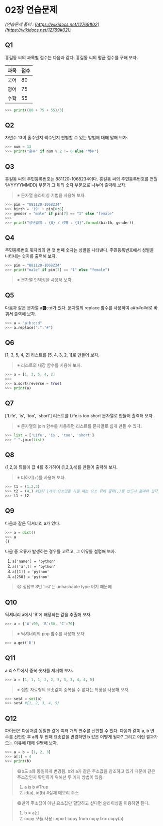 # 02장 연습문제

_(연습문제 풀이 : [https://wikidocs.net/12769#02](https://wikidocs.net/12769#02))_

## Q1

홍길동 씨의 과목별 점수는 다음과 같다. 홍길동 씨의 평균 점수를 구해 보자.

| 과목 | 점수 |
| ---- | ---- |
| 국어 | 80   |
| 영어 | 75   |
| 수학 | 55   |

```python
>>> print((80 + 75 + 55)/3)
```

## Q2

자연수 13이 홀수인지 짝수인지 판별할 수 있는 방법에 대해 말해 보자.

```python
>>> num = 13
>>> print("홀수" if num % 2 != 0 else "짝수")
```

## Q3

홍길동 씨의 주민등록번호는 881120-1068234이다. 홍길동 씨의 주민등록번호를 연월일(YYYYMMDD) 부분과 그 뒤의 숫자 부분으로 나누어 출력해 보자.

> ※ 문자열 슬라이싱 기법을 사용해 보자.

```python
>>> pin = "881120-1068234"
>>> birth = '19' + pin[0:6]
>>> gender = "male" if pin[7] == "1" else "female"
>>>
>>> print("생년월일 : {0} / 성별 : {1}".format(birth, gender))
```

## Q4

주민등록번호 뒷자리의 맨 첫 번째 숫자는 성별을 나타낸다. 주민등록번호에서 성별을 나타내는 숫자를 출력해 보자.

```python
>>> pin = "881120-1068234"
>>> print("male" if pin[7] == "1" else "female")
```

> ※ 문자열 인덱싱을 사용해 보자.

## Q5

다음과 같은 문자열 a:b:c:d가 있다. 문자열의 replace 함수를 사용하여 a#b#c#d로 바꿔서 출력해 보자.

```python
>>> a = "a:b:c:d"
>>> a.replace(":","#")
```

## Q6

[1, 3, 5, 4, 2] 리스트를 [5, 4, 3, 2, 1]로 만들어 보자.

> ※ 리스트의 내장 함수를 사용해 보자.

```python
>>> a = [1, 3, 5, 4, 2]
>>>
>>> a.sort(reverse = True)
>>> print(a)
```

## Q7

['Life', 'is', 'too', 'short'] 리스트를 Life is too short 문자열로 만들어 출력해 보자.

> ※ 문자열의 join 함수를 사용하면 리스트를 문자열로 쉽게 만들 수 있다.

```python
>>> list = ['Life', 'is', 'too', 'short']
>>> " ".join(list)
```

## Q8

(1,2,3) 튜플에 값 4를 추가하여 (1,2,3,4)를 만들어 출력해 보자.

> ※ 더하기(+)를 사용해 보자.

```python
>>> t1 = (1,2,3)
>>> t2 = (4,) #단지 1개의 요소만을 가질 때는 요소 뒤에 콤마(,)를 반드시 붙여야 한다
>>> t1 + t2
```

## Q9

다음과 같은 딕셔너리 a가 있다.

```python
>>> a = dict()
>>> a
{}
```

다음 중 오류가 발생하는 경우를 고르고, 그 이유를 설명해 보자.

1. `a['name'] = 'python'`
2. `a[('a',)] = 'python'`
3. `a[[1]] = 'python'`
4. `a[250] = 'python'`

> 😄 정답!!! 3번 'list'는 unhashable type 이기 때문에

## Q10

딕셔너리 a에서 'B'에 해당되는 값을 추출해 보자.

```python
>>> a = {'A':90, 'B':80, 'C':70}
```

> ※ 딕셔너리의 pop 함수를 사용해 보자.

```python
>>> a.get('B')
```

## Q11

a 리스트에서 중복 숫자를 제거해 보자.

```python
>>> a = [1, 1, 1, 2, 2, 3, 3, 3, 4, 4, 5]
```

> ※ 집합 자료형의 요솟값이 중복될 수 없다는 특징을 사용해 보자.

```python
>>> setA = set(a)
>>> setA #{1, 2, 3, 4, 5}
```

## Q12

파이썬은 다음처럼 동일한 값에 여러 개의 변수를 선언할 수 있다. 다음과 같이 a, b 변수를 선언한 후 a의 두 번째 요솟값을 변경하면 b 값은 어떻게 될까? 그리고 이런 결과가 오는 이유에 대해 설명해 보자.

```python
>>> a = b = [1, 2, 3]
>>> a[1] = 4
>>> print(b)
```

> 😄b도 a와 동일하게 변경됨. b와 a가 같은 주소값을 참조하고 있기 때문에
> 같은 주소값인지 확인하기 위해선 두 가지 방법이 있음.
>
> 1. a is b #True
> 2. id(a), id(b) #실제 메모리 주소

> 😄만약 주소값이 아닌 요소값만 할당하고 싶다면 슬라이싱을 이용하면 된다.
>
> 1. b = a[:]
> 2. copy 모듈 사용 import copy from copy b = copy(a)
